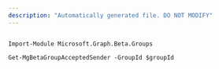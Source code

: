 ```yaml
---
description: "Automatically generated file. DO NOT MODIFY"
---
```


```powershellv2

Import-Module Microsoft.Graph.Beta.Groups

Get-MgBetaGroupAcceptedSender -GroupId $groupId

```